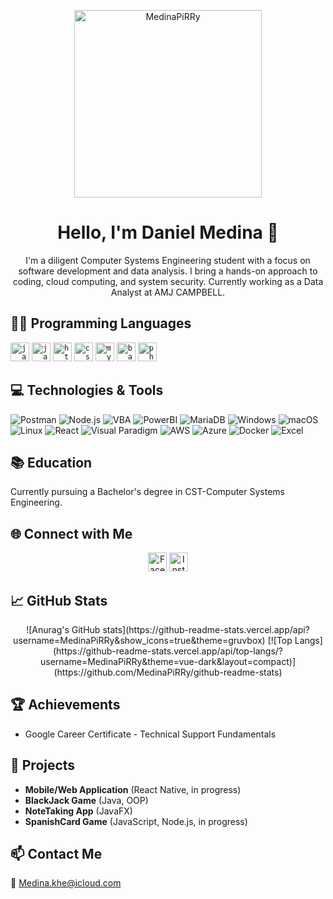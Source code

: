 <p align="center">
  <img width="300" src="https://avatars.githubusercontent.com/u/123497811?s=400&u=3ba7d7457d3fc2adddaac8477a6e16d62cc38347&v=4" alt="MedinaPiRRy">
</p>
<h1 align="center">Hello, I'm Daniel Medina 👋</h1>

<p align="center">
  I'm a diligent Computer Systems Engineering student with a focus on software development and data analysis. I bring a hands-on approach to coding, cloud computing, and system security. Currently working as a Data Analyst at AMJ CAMPBELL.
</p>

## 👨‍💻 Programming Languages

<code><img height="30" src="https://cdn.jsdelivr.net/gh/devicons/devicon/icons/java/java-original-wordmark.svg" alt="java"></code>
<code><img height="30" src="https://cdn.jsdelivr.net/gh/devicons/devicon/icons/javascript/javascript-original.svg" alt="javascript"></code>
<code><img height="30" src="https://cdn.jsdelivr.net/gh/devicons/devicon/icons/html5/html5-original-wordmark.svg" alt="html5"></code>
<code><img height="30" src="https://cdn.jsdelivr.net/gh/devicons/devicon/icons/css3/css3-original-wordmark.svg" alt="css3"></code>
<code><img height="30" src="https://cdn.jsdelivr.net/gh/devicons/devicon/icons/mysql/mysql-original-wordmark.svg" alt="mysql"></code>
<code><img height="30" src="https://cdn.jsdelivr.net/gh/devicons/devicon/icons/bash/bash-original.svg" alt="bash"/></code>
<code><img height="30" src="https://cdn.jsdelivr.net/gh/devicons/devicon/icons/php/php-original.svg" alt="php"/></code>

## 💻 Technologies & Tools

![Postman](https://img.shields.io/badge/-Postman-FF6C37?style=flat-square&logo=Postman&logoColor=white)
![Node.js](https://img.shields.io/badge/-Node.js-339933?style=flat-square&logo=Node.js&logoColor=white)
![VBA](https://img.shields.io/badge/-VBA-5F2D91?style=flat-square&logo=Microsoft-Excel&logoColor=white)
![PowerBI](https://img.shields.io/badge/-PowerBI-F2C811?style=flat-square&logo=Power-BI&logoColor=black)
![MariaDB](https://img.shields.io/badge/-MariaDB-003545?style=flat-square&logo=MariaDB&logoColor=white)
![Windows](https://img.shields.io/badge/-Windows-0078D6?style=flat-square&logo=Windows&logoColor=white)
![macOS](https://img.shields.io/badge/-macOS-999999?style=flat-square&logo=Apple&logoColor=white)
![Linux](https://img.shields.io/badge/-Linux-FCC624?style=flat-square&logo=Linux&logoColor=black)
![React](https://img.shields.io/badge/-React-61DAFB?style=flat-square&logo=React&logoColor=black)
![Visual Paradigm](https://img.shields.io/badge/-Visual_Paradigm-814CC5?style=flat-square)
![AWS](https://img.shields.io/badge/-AWS-232F3E?style=flat-square&logo=Amazon-AWS&logoColor=white)
![Azure](https://img.shields.io/badge/-Azure-0089D6?style=flat-square&logo=Microsoft-Azure&logoColor=white)
![Docker](https://img.shields.io/badge/-Docker-2496ED?style=flat-square&logo=Docker&logoColor=white)
![Excel](https://img.shields.io/badge/-Excel-217346?style=flat-square&logo=Microsoft-Excel&logoColor=white)

## 📚 Education

Currently pursuing a Bachelor's degree in CST-Computer Systems Engineering.

## 🌐 Connect with Me

<p align="center">
  <a href="https://www.facebook.com/medina.khe/" target="_blank"><img height="30" src="https://cdn.jsdelivr.net/gh/devicons/devicon/icons/facebook/facebook-original.svg" alt="Facebook"></a>
  <a href="https://www.instagram.com/dios_medina/" target="_blank"><img height="30" src="https://www.vectorlogo.zone/logos/instagram/instagram-icon.svg" alt="Instagram"></a>
</p>

## 📈 GitHub Stats

<p align="center">
![Anurag's GitHub stats](https://github-readme-stats.vercel.app/api?username=MedinaPiRRy&show_icons=true&theme=gruvbox)
[![Top Langs](https://github-readme-stats.vercel.app/api/top-langs/?username=MedinaPiRRy&theme=vue-dark&layout=compact)](https://github.com/MedinaPiRRy/github-readme-stats)
</p>

## 🏆 Achievements

* Google Career Certificate - Technical Support Fundamentals

## 🔧 Projects

* **Mobile/Web Application** (React Native, in progress)
* **BlackJack Game** (Java, OOP)
* **NoteTaking App** (JavaFX)
* **SpanishCard Game** (JavaScript, Node.js, in progress)

## 📫 Contact Me

📧 Medina.khe@icloud.com
